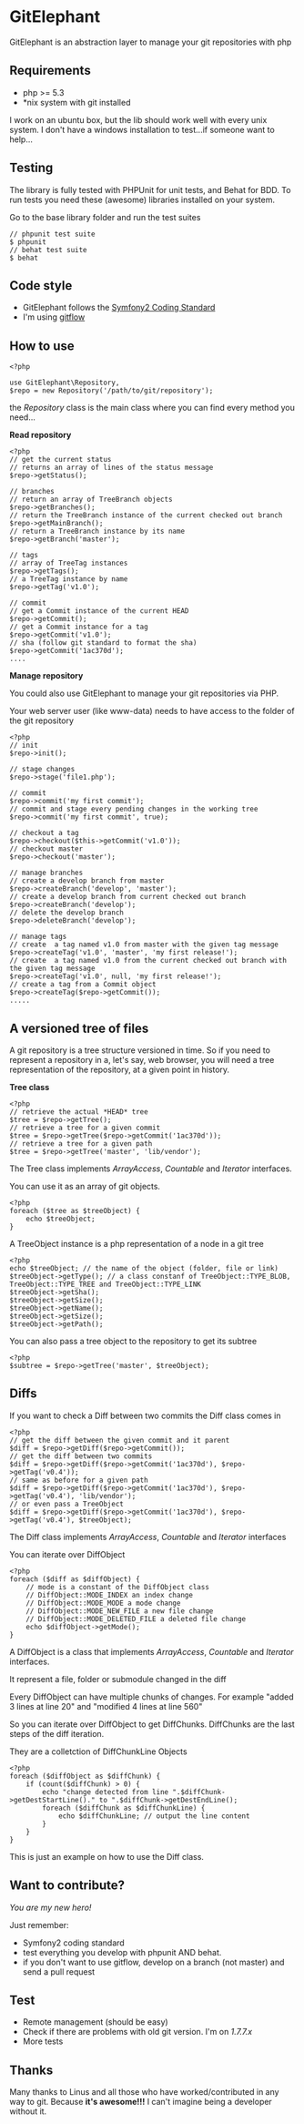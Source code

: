 GitElephant
===========

GitElephant is an abstraction layer to manage your git repositories with php

Requirements
------------

- php >= 5.3
- *nix system with git installed

I work on an ubuntu box, but the lib should work well with every unix system. I don't have a windows installation to test...if someone want to help...

Testing
-------

The library is fully tested with PHPUnit for unit tests, and Behat for BDD. To run tests you need these (awesome) libraries installed on your system.

Go to the base library folder and run the test suites

    // phpunit test suite
    $ phpunit
    // behat test suite
    $ behat

Code style
----------

* GitElephant follows the [Symfony2 Coding Standard](https://github.com/opensky/Symfony2-coding-standard)
* I'm using [gitflow](https://github.com/nvie/gitflow)

How to use
----------
    <?php

    use GitElephant\Repository,
    $repo = new Repository('/path/to/git/repository');

the *Repository* class is the main class where you can find every method you need...

 **Read repository**

    <?php
    // get the current status
    // returns an array of lines of the status message
    $repo->getStatus();

    // branches
    // return an array of TreeBranch objects
    $repo->getBranches();
    // return the TreeBranch instance of the current checked out branch
    $repo->getMainBranch();
    // return a TreeBranch instance by its name
    $repo->getBranch('master');

    // tags
    // array of TreeTag instances
    $repo->getTags();
    // a TreeTag instance by name
    $repo->getTag('v1.0');

    // commit
    // get a Commit instance of the current HEAD
    $repo->getCommit();
    // get a Commit instance for a tag
    $repo->getCommit('v1.0');
    // sha (follow git standard to format the sha)
    $repo->getCommit('1ac370d');
    ....

**Manage repository**

You could also use GitElephant to manage your git repositories via PHP.

Your web server user (like www-data) needs to have access to the folder of the git repository

    <?php
    // init
    $repo->init();

    // stage changes
    $repo->stage('file1.php');

    // commit
    $repo->commit('my first commit');
    // commit and stage every pending changes in the working tree
    $repo->commit('my first commit', true);

    // checkout a tag
    $repo->checkout($this->getCommit('v1.0'));
    // checkout master
    $repo->checkout('master');

    // manage branches
    // create a develop branch from master
    $repo->createBranch('develop', 'master');
    // create a develop branch from current checked out branch
    $repo->createBranch('develop');
    // delete the develop branch
    $repo->deleteBranch('develop');

    // manage tags
    // create  a tag named v1.0 from master with the given tag message
    $repo->createTag('v1.0', 'master', 'my first release!');
    // create  a tag named v1.0 from the current checked out branch with the given tag message
    $repo->createTag('v1.0', null, 'my first release!');
    // create a tag from a Commit object
    $repo->createTag($repo->getCommit());
    .....

A versioned tree of files
-------------------------

A git repository is a tree structure versioned in time. So if you need to represent a repository in a, let's say, web browser, you will need
a tree representation of the repository, at a given point in history.

**Tree class**

    <?php
    // retrieve the actual *HEAD* tree
    $tree = $repo->getTree();
    // retrieve a tree for a given commit
    $tree = $repo->getTree($repo->getCommit('1ac370d'));
    // retrieve a tree for a given path
    $tree = $repo->getTree('master', 'lib/vendor');

The Tree class implements *ArrayAccess*, *Countable* and *Iterator* interfaces.

You can use it as an array of git objects.

    <?php
    foreach ($tree as $treeObject) {
        echo $treeObject;
    }

A TreeObject instance is a php representation of a node in a git tree

    <?php
    echo $treeObject; // the name of the object (folder, file or link)
    $treeObject->getType(); // a class constanf of TreeObject::TYPE_BLOB, TreeObject::TYPE_TREE and TreeObject::TYPE_LINK
    $treeObject->getSha();
    $treeObject->getSize();
    $treeObject->getName();
    $treeObject->getSize();
    $treeObject->getPath();

You can also pass a tree object to the repository to get its subtree

    <?php
    $subtree = $repo->getTree('master', $treeObject);

Diffs
-----

If you want to check a Diff between two commits the Diff class comes in

    <?php
    // get the diff between the given commit and it parent
    $diff = $repo->getDiff($repo->getCommit());
    // get the diff between two commits
    $diff = $repo->getDiff($repo->getCommit('1ac370d'), $repo->getTag('v0.4'));
    // same as before for a given path
    $diff = $repo->getDiff($repo->getCommit('1ac370d'), $repo->getTag('v0.4'), 'lib/vendor');
    // or even pass a TreeObject
    $diff = $repo->getDiff($repo->getCommit('1ac370d'), $repo->getTag('v0.4'), $treeObject);

The Diff class implements *ArrayAccess*, *Countable* and *Iterator* interfaces

You can iterate over DiffObject

    <?php
    foreach ($diff as $diffObject) {
        // mode is a constant of the DiffObject class
        // DiffObject::MODE_INDEX an index change
        // DiffObject::MODE_MODE a mode change
        // DiffObject::MODE_NEW_FILE a new file change
        // DiffObject::MODE_DELETED_FILE a deleted file change
        echo $diffObject->getMode();
    }

A DiffObject is a class that implements *ArrayAccess*, *Countable* and *Iterator* interfaces.

It represent a file, folder or submodule changed in the diff

Every DiffObject can have multiple chunks of changes. For example "added 3 lines at line 20" and "modified 4 lines at line 560"

So you can iterate over DiffObject to get DiffChunks. DiffChunks are the last steps of the diff iteration.

They are a colletction of DiffChunkLine Objects

    <?php
    foreach ($diffObject as $diffChunk) {
        if (count($diffChunk) > 0) {
            echo "change detected from line ".$diffChunk->getDestStartLine()." to ".$diffChunk->getDestEndLine();
            foreach ($diffChunk as $diffChunkLine) {
                echo $diffChunkLine; // output the line content
            }
        }
    }

This is just an example on how to use the Diff class.

Want to contribute?
-------------------

*You are my new hero!*

Just remember:

* Symfony2 coding standard
* test everything you develop with phpunit AND behat.
* if you don't want to use gitflow, develop on a branch (not master) and send a pull request


Test
----

* Remote management (should be easy)
* Check if there are problems with old git version. I'm on *1.7.7.x*
* More tests

Thanks
------

Many thanks to Linus and all those who have worked/contributed in any way to git.
Because **it's awesome!!!** I can't imagine being a developer without it.
